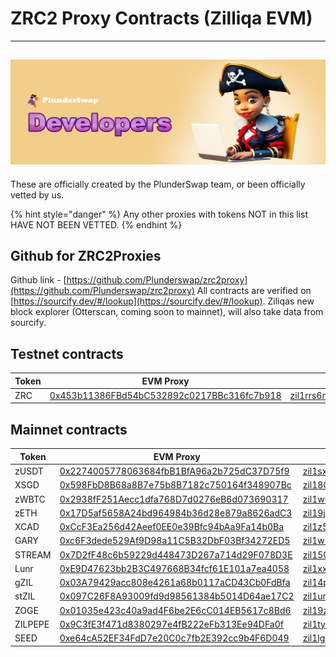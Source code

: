 # ZRC2 Proxy Contracts (Zilliqa EVM)

---

## ![](../../.gitbook/assets/Developers.png)

These are officially created by the PlunderSwap team, or been officially vetted by us.

{% hint style="danger" %}
Any other proxies with tokens NOT in this list HAVE NOT BEEN VETTED.
{% endhint %}

## Github for ZRC2Proxies
Github link - [https://github.com/Plunderswap/zrc2proxy](https://github.com/Plunderswap/zrc2proxy)
All contracts are verified on [https://sourcify.dev/#/lookup](https://sourcify.dev/#/lookup).  Ziliqas new block explorer (Otterscan, coming soon to mainnet), will also take data from sourcify.

## Testnet contracts

| Token | EVM Proxy                                                                                                                      | Scilla                                                                                                                                        |
| ----- | ------------------------------------------------------------------------------------------------------------------------------ | --------------------------------------------------------------------------------------------------------------------------------------------- |
| ZRC   | [0x453b11386FBd54bC532892c0217BBc316fc7b918](https://evmx-dev.zilliqa.com/contract/0x453b11386FBd54bC532892c0217BBc316fc7b918) | [zil1rrs6mpxd5gaj3ue603rupdnjq604jueaeae9ga](https://viewblock.io/zilliqa/address/zil1rrs6mpxd5gaj3ue603rupdnjq604jueaeae9ga?network=testnet) |

## Mainnet contracts

| Token  | EVM Proxy                                                                                                                  | Scilla                                                                                                                        |
| ------ | -------------------------------------------------------------------------------------------------------------------------- | ----------------------------------------------------------------------------------------------------------------------------- |
| zUSDT  | [0x2274005778063684fbB1BfA96a2b725dC37D75f9](https://evmx.zilliqa.com/contract/0x2274005778063684fbB1BfA96a2b725dC37D75f9) | [zil1sxx29cshups269ahh5qjffyr58mxjv9ft78jqy](https://viewblock.io/zilliqa/address/zil1sxx29cshups269ahh5qjffyr58mxjv9ft78jqy) |
| XSGD   | [0x598FbD8B68a8B7e75b8B7182c750164f348907Bc](https://evmx.zilliqa.com/contract/0x598FbD8B68a8B7e75b8B7182c750164f348907Bc) | [zil180v66mlw007ltdv8tq5t240y7upwgf7djklmwh](https://viewblock.io/zilliqa/address/zil180v66mlw007ltdv8tq5t240y7upwgf7djklmwh) |
| zWBTC  | [0x2938fF251Aecc1dfa768D7d0276eB6d073690317](https://evmx.zilliqa.com/contract/0x2938fF251Aecc1dfa768D7d0276eB6d073690317) | [zil1wha8mzaxhm22dpm5cav2tepuldnr8kwkvmqtjq](https://viewblock.io/zilliqa/address/zil1wha8mzaxhm22dpm5cav2tepuldnr8kwkvmqtjq) |
| zETH   | [0x17D5af5658A24bd964984b36d28e879a8626adC3](https://evmx.zilliqa.com/contract/0x17D5af5658A24bd964984b36d28e879a8626adC3) | [zil19j33tapjje2xzng7svslnsjjjgge930jx0w09v](https://viewblock.io/zilliqa/address/zil19j33tapjje2xzng7svslnsjjjgge930jx0w09v) |
| XCAD   | [0xCcF3Ea256d42Aeef0EE0e39Bfc94bAa9Fa14b0Ba](https://evmx.zilliqa.com/contract/0xCcF3Ea256d42Aeef0EE0e39Bfc94bAa9Fa14b0Ba) | [zil1z5l74hwy3pc3pr3gdh3nqju4jlyp0dzkhq2f5y](https://viewblock.io/zilliqa/address/zil1z5l74hwy3pc3pr3gdh3nqju4jlyp0dzkhq2f5y) |
| GARY   | [0xc6F3dede529Af9D98a11C5B32DbF03Bf34272ED5](https://evmx.zilliqa.com/contract/0xc6F3dede529Af9D98a11C5B32DbF03Bf34272ED5) | [zil1w5hwupgc9rxyuyd742g2c9annwahugrx80fw9h](https://viewblock.io/zilliqa/address/zil1w5hwupgc9rxyuyd742g2c9annwahugrx80fw9h) |
| STREAM | [0x7D2fF48c6b59229d448473D267a714d29F078D3E](https://evmx.zilliqa.com/contract/0x7D2fF48c6b59229d448473D267a714d29F078D3E) | [zil1504065pp76uuxm7s9m2c4gwszhez8pu3mp6r8c](https://viewblock.io/zilliqa/address/zil1504065pp76uuxm7s9m2c4gwszhez8pu3mp6r8c) |
| Lunr   | [0xE9D47623bb2B3C497668B34fcf61E101a7ea4058](https://evmx.zilliqa.com/contract/0xE9D47623bb2B3C497668B34fcf61E101a7ea4058) | [zil1xxl6yp2twxvljdnn87g9fk7wykdrcv66xdy4rc](https://viewblock.io/zilliqa/address/zil1xxl6yp2twxvljdnn87g9fk7wykdrcv66xdy4rc) |
| gZIL   | [0x03A79429acc808e4261a68b0117aCD43Cb0FdBfa](https://evmx.zilliqa.com/contract/0x03A79429acc808e4261a68b0117aCD43Cb0FdBfa) | [zil14pzuzq6v6pmmmrfjhczywguu0e97djepxt8g3e](https://viewblock.io/zilliqa/address/zil14pzuzq6v6pmmmrfjhczywguu0e97djepxt8g3e) |
| stZIL  | [0x097C26F8A93009fd9d98561384b5014D64ae17C2](https://evmx.zilliqa.com/contract/0x097C26F8A93009fd9d98561384b5014D64ae17C2) | [zil1umc54ly88xjw4599gtq860le0qvsuwuj72s246](https://viewblock.io/zilliqa/address/zil1umc54ly88xjw4599gtq860le0qvsuwuj72s246) |
| ZOGE  | [0x01035e423c40a9ad4F6be2E6cC014EB5617c8Bd6](https://evmx.zilliqa.com/contract/0x01035e423c40a9ad4F6be2E6cC014EB5617c8Bd6) | [zil19zkpv4krrql0j4jtrqlfh7nt67r6gazxttnk5x](https://viewblock.io/zilliqa/address/zil19zkpv4krrql0j4jtrqlfh7nt67r6gazxttnk5x) |
|ZILPEPE | [0x9C3fE3f471d8380297e4fB222eFb313Ee94DFa0f](https://evmx.zilliqa.com/contract/0x9C3fE3f471d8380297e4fB222eFb313Ee94DFa0f) | [zil1tyc45he8tp96tkyv2372le02tc0hch9p8cxws8](https://viewblock.io/zilliqa/address/zil1tyc45he8tp96tkyv2372le02tc0hch9p8cxws8) |
|SEED | [0xe64cA52EF34FdD7e20C0c7fb2E392cc9b4F6D049](https://evmx.zilliqa.com/contract/0xe64cA52EF34FdD7e20C0c7fb2E392cc9b4F6D049) | [zil1lgj5uykg9lmzjecctjc5fkehdrghd7a9enmwg9](https://viewblock.io/zilliqa/address/zil1lgj5uykg9lmzjecctjc5fkehdrghd7a9enmwg9) |
